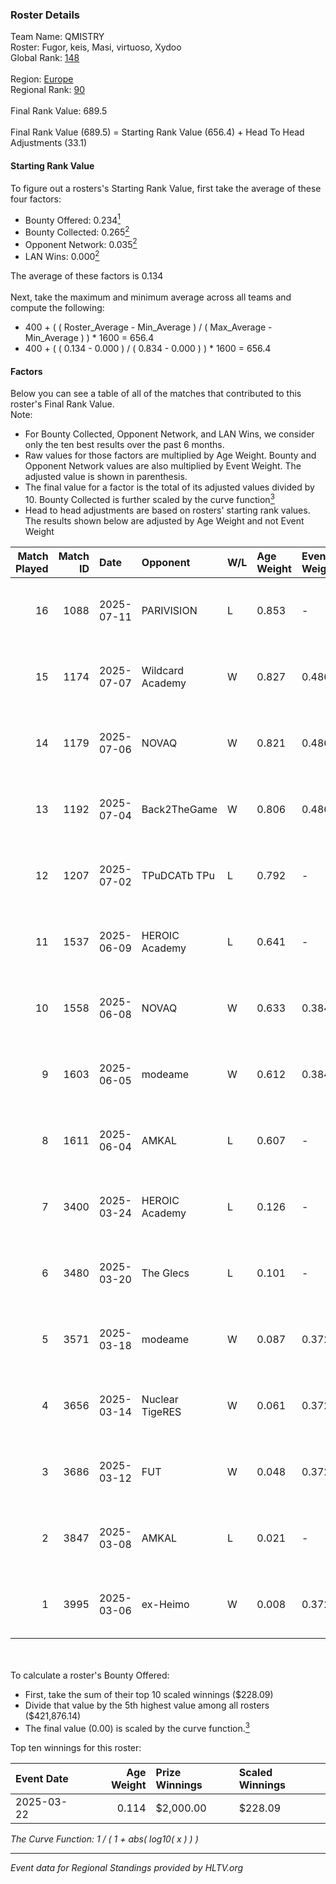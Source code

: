 ### Roster Details<br />
Team Name: QMISTRY<br />
Roster: Fugor, keis, Masi, virtuoso, Xydoo<br />
Global Rank: [148](../../standings_global_2025_09_01.md)<br />
<br />
Region: [Europe]( ../../standings_europe_2025_09_01.md)<br />
Regional Rank: [90]( ../../standings_europe_2025_09_01.md)<br />
<br />
Final Rank Value:  689.5<br />
<br />
Final Rank Value (689.5) = Starting Rank Value (656.4) + Head To Head Adjustments (33.1)<br />

#### Starting Rank Value<br />
To figure out a rosters's Starting Rank Value, first take the average of these four factors:<br />
- Bounty Offered: 0.234[<sup>1</sup>](#table2)
- Bounty Collected: 0.265[<sup>2</sup>](#table1)
- Opponent Network: 0.035[<sup>2</sup>](#table1)
- LAN Wins: 0.000[<sup>2</sup>](#table1)

The average of these factors is 0.134<br />
<br />
Next, take the maximum and minimum average across all teams and compute the following:<br />
- 400 + ( ( Roster_Average - Min_Average ) / ( Max_Average - Min_Average ) ) * 1600 = 656.4
- 400 + ( ( 0.134 - 0.000 ) / ( 0.834 - 0.000 ) ) * 1600 = 656.4


#### Factors<br />
Below you can see a table of all of the matches that contributed to this roster's Final Rank Value.<br />
Note:<br />

- For Bounty Collected, Opponent Network, and LAN Wins, we consider only the ten best results over the past 6 months.
- Raw values for those factors are multiplied by Age Weight. Bounty and Opponent Network values are also multiplied by Event Weight. The adjusted value is shown in parenthesis.
- The final value for a factor is the total of its adjusted values divided by 10. Bounty Collected is further scaled by the curve function[<sup>3</sup>](#curveFunction)
- Head to head adjustments are based on rosters' starting rank values. The results shown below are adjusted by Age Weight and not Event Weight
<span id="table1"></span><br />


| Match Played | Match ID | Date       | Opponent         | W/L | Age Weight | Event Weight | Bounty Collected | Opponent Network | LAN Wins  | H2H Adj. | Roster                             |
| -: | -: | :- | :- | :- | :- | :- | :- | :- | :- | -: | :- |
|           16 |     1088 | 2025-07-11 | PARIVISION       | L   | 0.853      | -            | -                | -                | -         |    -3.42 | Fugor, keis, Masi, virtuoso, Xydoo |
|           15 |     1174 | 2025-07-07 | Wildcard Academy | W   | 0.827      | 0.486        | 0.000 (0.000)    | 0.079 (0.032)    | 0 (0.000) |     7.77 | Fugor, keis, Masi, virtuoso, Xydoo |
|           14 |     1179 | 2025-07-06 | NOVAQ            | W   | 0.821      | 0.486        | 0.023 (0.009)    | 0.371 (0.148)    | 0 (0.000) |    18.40 | Fugor, keis, Masi, virtuoso, Xydoo |
|           13 |     1192 | 2025-07-04 | Back2TheGame     | W   | 0.806      | 0.486        | 0.000 (0.000)    | 0.040 (0.016)    | 0 (0.000) |     6.82 | Fugor, keis, Masi, virtuoso, Xydoo |
|           12 |     1207 | 2025-07-02 | TPuDCATb TPu     | L   | 0.792      | -            | -                | -                | -         |    -7.40 | Fugor, keis, Masi, virtuoso, Xydoo |
|           11 |     1537 | 2025-06-09 | HEROIC Academy   | L   | 0.641      | -            | -                | -                | -         |    -8.28 | Fugor, keis, Masi, Showk, Xydoo    |
|           10 |     1558 | 2025-06-08 | NOVAQ            | W   | 0.633      | 0.384        | 0.023 (0.006)    | 0.371 (0.090)    | 0 (0.000) |    15.53 | Fugor, keis, Masi, Showk, Xydoo    |
|            9 |     1603 | 2025-06-05 | modeame          | W   | 0.612      | 0.384        | 0.008 (0.002)    | 0.247 (0.058)    | 0 (0.000) |    10.61 | Fugor, keis, Masi, Showk, Xydoo    |
|            8 |     1611 | 2025-06-04 | AMKAL            | L   | 0.607      | -            | -                | -                | -         |    -6.83 | Fugor, keis, Masi, Showk, Xydoo    |
|            7 |     3400 | 2025-03-24 | HEROIC Academy   | L   | 0.126      | -            | -                | -                | -         |    -1.67 | Fugor, keis, Masi, Showk, Xydoo    |
|            6 |     3480 | 2025-03-20 | The Glecs        | L   | 0.101      | -            | -                | -                | -         |    -1.22 | Fugor, keis, Masi, Showk, Xydoo    |
|            5 |     3571 | 2025-03-18 | modeame          | W   | 0.087      | 0.372        | 0.008 (0.000)    | 0.247 (0.008)    | 0 (0.000) |     1.57 | Fugor, keis, Masi, Showk, Xydoo    |
|            4 |     3656 | 2025-03-14 | Nuclear TigeRES  | W   | 0.061      | 0.372        | 0.000 (0.000)    | 0.009 (0.000)    | 0 (0.000) |     0.57 | Fugor, keis, Masi, Showk, Xydoo    |
|            3 |     3686 | 2025-03-12 | FUT              | W   | 0.048      | 0.372        | 0.000 (0.000)    | 0.117 (0.002)    | 0 (0.000) |     0.82 | Fugor, keis, Masi, Showk, Xydoo    |
|            2 |     3847 | 2025-03-08 | AMKAL            | L   | 0.021      | -            | -                | -                | -         |    -0.25 | Fugor, keis, Masi, Showk, Xydoo    |
|            1 |     3995 | 2025-03-06 | ex-Heimo         | W   | 0.008      | 0.372        | 0.000 (0.000)    | 0.001 (0.000)    | 0 (0.000) |     0.06 | Fugor, keis, Masi, Showk, Xydoo    |

<br />
<span id="table2"></span><br />
To calculate a roster's Bounty Offered:<br />

- First, take the sum of their top 10 scaled winnings ($228.09)
- Divide that value by the 5th highest value among all rosters ($421,876.14)
- The final value (0.00) is scaled by the curve function.[<sup>3</sup>](#curveFunction)

Top ten winnings for this roster:<br />

| Event Date | Age Weight | Prize Winnings | Scaled Winnings |
| :- | -: | :- | :- |
| 2025-03-22 |      0.114 | $2,000.00      | $228.09         |


<span id="curveFunction"></span>_The Curve Function: 1 / ( 1 + abs( log10( x ) ) )_<br />

---
_Event data for Regional Standings provided by HLTV.org_<br />
